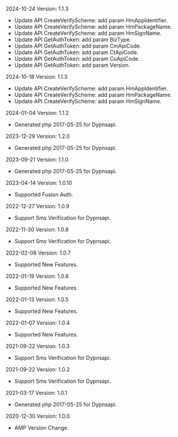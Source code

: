 2024-10-24 Version: 1.1.3
- Update API CreateVerifyScheme: add param HmAppIdentifier.
- Update API CreateVerifyScheme: add param HmPackageName.
- Update API CreateVerifyScheme: add param HmSignName.
- Update API GetAuthToken: add param BizType.
- Update API GetAuthToken: add param CmApiCode.
- Update API GetAuthToken: add param CtApiCode.
- Update API GetAuthToken: add param CuApiCode.
- Update API GetAuthToken: add param Version.


2024-10-18 Version: 1.1.3
- Update API CreateVerifyScheme: add param HmAppIdentifier.
- Update API CreateVerifyScheme: add param HmPackageName.
- Update API CreateVerifyScheme: add param HmSignName.


2024-01-04 Version: 1.1.2
- Generated php 2017-05-25 for Dypnsapi.

2023-12-29 Version: 1.2.0
- Generated php 2017-05-25 for Dypnsapi.

2023-09-21 Version: 1.1.0
- Generated php 2017-05-25 for Dypnsapi.

2023-04-14 Version: 1.0.10
- Supported Fusion Auth.

2022-12-27 Version: 1.0.9
- Support Sms Verification for Dypnsapi.

2022-11-30 Version: 1.0.8
- Support Sms Verification for Dypnsapi.

2022-02-08 Version: 1.0.7
- Supported New Features.

2022-01-19 Version: 1.0.6
- Supported New Features.

2022-01-13 Version: 1.0.5
- Supported New Features.

2022-01-07 Version: 1.0.4
- Supported New Features.

2021-09-22 Version: 1.0.3
- Support Sms Verification for Dypnsapi.

2021-09-22 Version: 1.0.2
- Support Sms Verification for Dypnsapi.

2021-03-17 Version: 1.0.1
- Generated php 2017-05-25 for Dypnsapi.

2020-12-30 Version: 1.0.0
- AMP Version Change.

